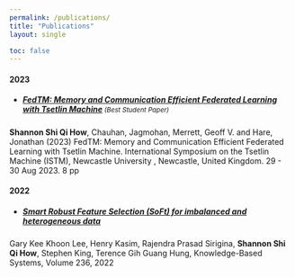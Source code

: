 ```yaml
---
permalink: /publications/
title: "Publications"
layout: single

toc: false
---
```



#### 2023
* ##### [FedTM: Memory and Communication Efficient Federated Learning with Tsetlin Machine](https://ieeexplore.ieee.org/document/10454982) <span style="font-weight: normal; font-size: smaller;">(Best Student Paper)</span> 
**Shannon Shi Qi How**, Chauhan, Jagmohan, Merrett, Geoff V. and Hare, Jonathan (2023) FedTM: Memory and Communication Efficient Federated Learning with Tsetlin Machine. International Symposium on the Tsetlin Machine (ISTM), Newcastle University , Newcastle, United Kingdom. 29 - 30 Aug 2023. 8 pp 

#### 2022
* ##### [Smart Robust Feature Selection (SoFt) for imbalanced and heterogeneous data](https://doi.org/10.1016/j.knosys.2021.107197)
Gary Kee Khoon Lee, Henry Kasim, Rajendra Prasad Sirigina, **Shannon Shi Qi How**, Stephen King, Terence Gih Guang Hung,
Knowledge-Based Systems, Volume 236, 2022
